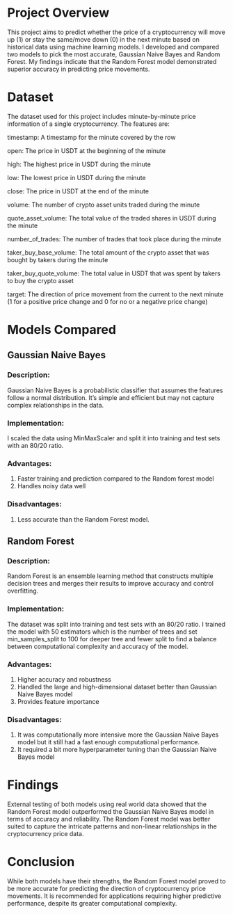 # Project Overview
This project aims to predict whether the price of a cryptocurrency will move up (1) or stay the same/move down (0) in the next minute based on historical data using machine learning models. I developed and compared two models to pick the most accurate, Gaussian Naive Bayes and Random Forest. My findings indicate that the Random Forest model demonstrated superior accuracy in predicting price movements.

# Dataset
The dataset used for this project includes minute-by-minute price information of a single cryptocurrency. The features are:

timestamp: A timestamp for the minute covered by the row

open: The price in USDT at the beginning of the minute

high: The highest price in USDT during the minute

low: The lowest price in USDT during the minute

close: The price in USDT at the end of the minute

volume: The number of crypto asset units traded during the minute

quote_asset_volume: The total value of the traded shares in USDT during the minute

number_of_trades: The number of trades that took place during the minute

taker_buy_base_volume: The total amount of the crypto asset that was bought by takers during the minute

taker_buy_quote_volume: The total value in USDT that was spent by takers to buy the crypto asset

target: The direction of price movement from the current to the next minute (1 for a positive price change and 0 for no or a negative price change)

# Models Compared
## Gaussian Naive Bayes
### Description:
Gaussian Naive Bayes is a probabilistic classifier that assumes the features follow a normal distribution. It’s simple and efficient but may not capture complex relationships in the data.

### Implementation: 
I scaled the data using MinMaxScaler and split it into training and test sets with an 80/20 ratio.

### Advantages:
1. Faster training and prediction compared to the Random forest model
2. Handles noisy data well

### Disadvantages:
1. Less accurate than the Random Forest model.

## Random Forest
### Description:
Random Forest is an ensemble learning method that constructs multiple decision trees and merges their results to improve accuracy and control overfitting.

### Implementation:
The dataset was split into training and test sets with an 80/20 ratio. I trained the model with 50 estimators which is the number of trees and set min_samples_split to 100 for deeper tree and fewer split to find a balance between computational complexity and accuracy of the model.

### Advantages:
1. Higher accuracy and robustness
1. Handled the large and high-dimensional dataset better than Gaussian Naive Bayes model
2. Provides feature importance

### Disadvantages:
1. It was computationally more intensive more the Gaussian Naive Bayes model but it still had a fast enough computational performance.
2. It required a bit more hyperparameter tuning than the Gaussian Naive Bayes model

# Findings
External testing of both models using real world data showed that the Random Forest model outperformed the Gaussian Naive Bayes model in terms of accuracy and reliability. The Random Forest model was better suited to capture the intricate patterns and non-linear relationships in the cryptocurrency price data.

# Conclusion
While both models have their strengths, the Random Forest model proved to be more accurate for predicting the direction of cryptocurrency price movements. It is recommended for applications requiring higher predictive performance, despite its greater computational complexity.
